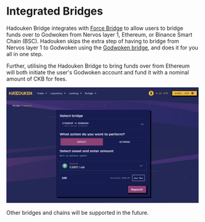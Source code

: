 # Integrated Bridges

Hadouken Bridge integrates with [Force Bridge](https://forcebridge.com/bridge/Ethereum/Nervos) to allow users to bridge funds over to Godwoken from Nervos layer 1, Ethereum, or Binance Smart Chain (BSC). Hadouken skips the extra step of having to bridge from Nervos layer 1 to Godwoken using the [Godwoken bridge](https://bridge.godwoken.io/#/v1/deposit/pending), and does it for you all in one step.&#x20;

Further, utilising the Hadouken Bridge to bring funds over from Ethereum will both initiate the user's Godwoken account and fund it with a nominal amount of CKB for fees.

![](<../.gitbook/assets/image (37).png>)

Other bridges and chains will be supported in the future.&#x20;
